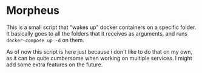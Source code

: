 # Morpheus

This is a small script that "wakes up" docker containers on a specific folder. It basically goes to all the folders that it receives as arguments, and runs `docker-compose up -d` on them. 

As of now this script is here just because i don't like to do that on my own, as it can be quite cumbersome when working on multiple services. I might add some extra features on the future.